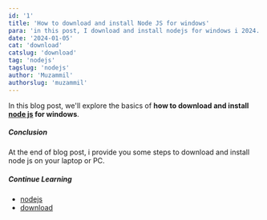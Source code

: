 ```yaml
---
id: '1'
title: 'How to download and install Node JS for windows'
para: 'in this post, I download and install nodejs for windows i 2024.'
date: '2024-01-05'
cat: 'download'
catslug: 'download'
tag: 'nodejs'
tagslug: 'nodejs'
author: 'Muzammil'
authorslug: 'muzammil'
---
```


In this blog post, we'll explore the basics of **how to download and install [node js](https://nodejs.org/en) for windows**.

##### Conclusion

At the end of blog post, i provide you some steps to download and install node js on your laptop or PC.

##### Continue Learning

- [nodejs](/)
- [download](/)

